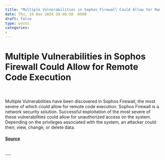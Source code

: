 ```yaml
---
title: "Multiple Vulnerabilities in Sophos Firewall Could Allow for Remote Code Execution"
date: Thu, 19 Dec 2024 19:46:58 -0500
draft: false
type: posts
categories: 
- 
---
```

# Multiple Vulnerabilities in Sophos Firewall Could Allow for Remote Code Execution

<br/>

<br/>
Multiple Vulnerabilities have been discovered in Sophos Firewall, the most severe of which could allow for remote code execution. Sophos Firewall is a network security solution. Successful exploitation of the most severe of these vulnerabilities could allow for unauthorized access on the system. Depending on the privileges associated with the system, an attacker could then; view, change, or delete data.

#### [Source](https://www.cisecurity.org/advisory/multiple-vulnerabilities-in-sophos-firewall-could-allow-for-remote-code-execution_2024-140)

<br/>
---
